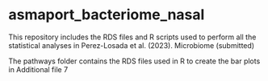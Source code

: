 # asmaport_bacteriome_nasal
This repository includes the RDS files and R scripts used to perform all the statistical analyses in Perez-Losada et al. (2023). Microbiome (submitted)

The pathways folder contains the RDS files used in R to create the bar plots in Additional file 7
